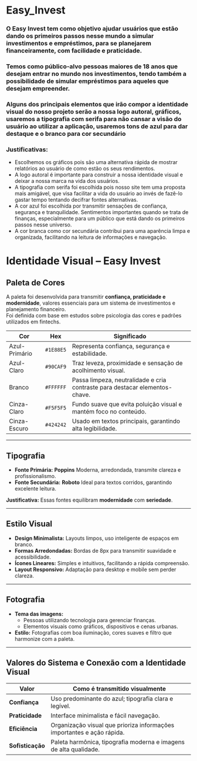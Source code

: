 # Easy_Invest

### O Easy Invest tem como objetivo ajudar usuários que estão dando os primeiros passos nesse mundo a simular investimentos e empréstimos, para se planejarem financeiramente, com facilidade e praticidade.

### Temos como público-alvo pessoas maiores de 18 anos que desejam entrar no mundo nos investimentos, tendo também a possibilidade de simular empréstimos para aqueles que desejam empreender.

### Alguns dos principais elementos que irão compor a identidade visual do nosso projeto serão a nossa logo autoral, gráficos, usaremos a tipografia com serifa para não cansar a visão do usuário ao utilizar a aplicação, usaremos tons de azul para dar destaque e o branco para cor secundário 

### Justificativas:
- Escolhemos os gráficos pois são uma alternativa rápida de mostrar relatórios ao usuário de como estão os seus rendimentos.
- A logo autoral é importante para construir a nossa identidade visual e deixar a nossa marca na vida dos usuários.
-  A tipografia com serifa foi escolhida pois nosso site tem uma proposta mais amigável, que visa facilitar a vida do usuário ao invés de fazê-lo gastar tempo tentando decifrar fontes alternativas.
-   A cor azul foi escolhida por transmitir sensações de confiança, segurança e tranquilidade. Sentimentos importantes quando se trata de finanças, especialmente para um público que está dando os primeiros passos nesse universo.
-   A cor branca como cor secundária contribui para uma aparência limpa e organizada, facilitando na leitura de informações e navegação.

# Identidade Visual – Easy Invest

## Paleta de Cores

A paleta foi desenvolvida para transmitir **confiança, praticidade e modernidade**, valores essenciais para um sistema de investimentos e planejamento financeiro.  
Foi definida com base em estudos sobre psicologia das cores e padrões utilizados em fintechs.

| Cor           | Hex       | Significado                                                                 |
|---------------|-----------|-----------------------------------------------------------------------------|
| Azul-Primário | `#1E88E5` | Representa confiança, segurança e estabilidade.                             
| Azul-Claro    | `#90CAF9` | Traz leveza, proximidade e sensação de acolhimento visual.                   
| Branco        | `#FFFFFF` | Passa limpeza, neutralidade e cria contraste para destacar elementos-chave. 
| Cinza-Claro   | `#F5F5F5` | Fundo suave que evita poluição visual e mantém foco no conteúdo.             
| Cinza-Escuro  | `#424242` | Usado em textos principais, garantindo alta legibilidade.                   

---

## Tipografia

- **Fonte Primária:** **Poppins** Moderna, arredondada, transmite clareza e profissionalismo.  
- **Fonte Secundária:** **Roboto** Ideal para textos corridos, garantindo excelente leitura.  

**Justificativa:** Essas fontes equilibram **modernidade**  com **seriedade**.

---

## Estilo Visual

- **Design Minimalista:** Layouts limpos, uso inteligente de espaços em branco.
- **Formas Arredondadas:** Bordas de 8px para transmitir suavidade e acessibilidade.
- **Ícones Lineares:** Simples e intuitivos, facilitando a rápida compreensão.
- **Layout Responsivo:** Adaptação para desktop e mobile sem perder clareza.

---

## Fotografia

- **Tema das imagens:**
  - Pessoas utilizando tecnologia para gerenciar finanças.
  - Elementos visuais como gráficos, dispositivos e cenas urbanas.
- **Estilo:** Fotografias com boa iluminação, cores suaves e filtro que harmonize com a paleta.

---

## Valores do Sistema e Conexão com a Identidade Visual

| Valor            | Como é transmitido visualmente                                                  |
|------------------|----------------------------------------------------------------------------------|
| **Confiança**    | Uso predominante do azul; tipografia clara e legível.                           |
| **Praticidade**  | Interface minimalista e fácil navegação.                                        |
| **Eficiência**   | Organização visual que prioriza informações importantes e ação rápida.          |
| **Sofisticação** | Paleta harmônica, tipografia moderna e imagens de alta qualidade.               |

